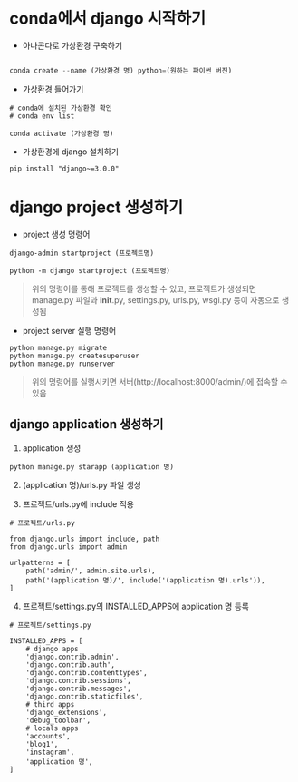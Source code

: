 # conda에서 django 시작하기

* 아나콘다로 가상환경 구축하기

```python

conda create --name (가상환경 명) python=(원하는 파이썬 버전)

```

* 가상환경 들어가기

```
# conda에 설치된 가상환경 확인
# conda env list

conda activate (가상환경 명)
```

* 가상환경에 django 설치하기

```
pip install "django~=3.0.0"
```

# django project 생성하기

* project 생성 명령어

```
django-admin startproject (프로젝트명)
```

```
python -m django startproject (프로젝트명)
```

> 위의 명령어를 통해 프로젝트를 생성할 수 있고, 프로젝트가 생성되면 manage.py 파일과 __init__.py, settings.py, urls.py, wsgi.py 등이 자동으로 생성됨

* project server 실행 명령어

```
python manage.py migrate
python manage.py createsuperuser
python manage.py runserver
```

> 위의 명령어를 실행시키면 서버(http://localhost:8000/admin/)에 접속할 수 있음

## django application 생성하기

1. application 생성

```
python manage.py starapp (application 명)
```

2. (application 명)/urls.py 파일 생성

3. 프로젝트/urls.py에 include 적용

```
# 프로젝트/urls.py

from django.urls import include, path
from django.urls import admin

urlpatterns = [
    path('admin/', admin.site.urls),
    path('(application 명)/', include('(application 명).urls')),
]
```

4. 프로젝트/settings.py의 INSTALLED_APPS에 application 명 등록

```
# 프로젝트/settings.py

INSTALLED_APPS = [
    # django apps
    'django.contrib.admin',
    'django.contrib.auth',
    'django.contrib.contenttypes',
    'django.contrib.sessions',
    'django.contrib.messages',
    'django.contrib.staticfiles',
    # third apps
    'django_extensions',
    'debug_toolbar',
    # locals apps
    'accounts',
    'blog1',
    'instagram',
    'application 명',
]
```







